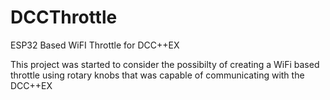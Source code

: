 # DCCThrottle
ESP32 Based WiFI Throttle for DCC++EX

This project was started to consider the possibilty of creating a WiFi based throttle 
using rotary knobs that was capable of communicating with the DCC++EX

